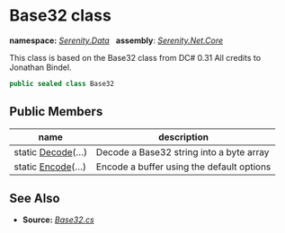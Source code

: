 # Base32 class
**namespace:** *[Serenity.Data](../README.md#serenity.data-namespace)*   **assembly**: *[Serenity.Net.Core](../README.md)*

This class is based on the Base32 class from DC# 0.31 All credits to Jonathan Bindel.

```csharp
public sealed class Base32
```

## Public Members

| name | description |
| --- | --- |
| static [Decode](Base32/Decode.md)(…) | Decode a Base32 string into a byte array |
| static [Encode](Base32/Encode.md)(…) | Encode a buffer using the default options |

## See Also

* **Source:** *[Base32.cs](https://github.com/serenity-is/Serenity/blob/master/src/Serenity.Net.Core/Helpers/Base32.cs)*